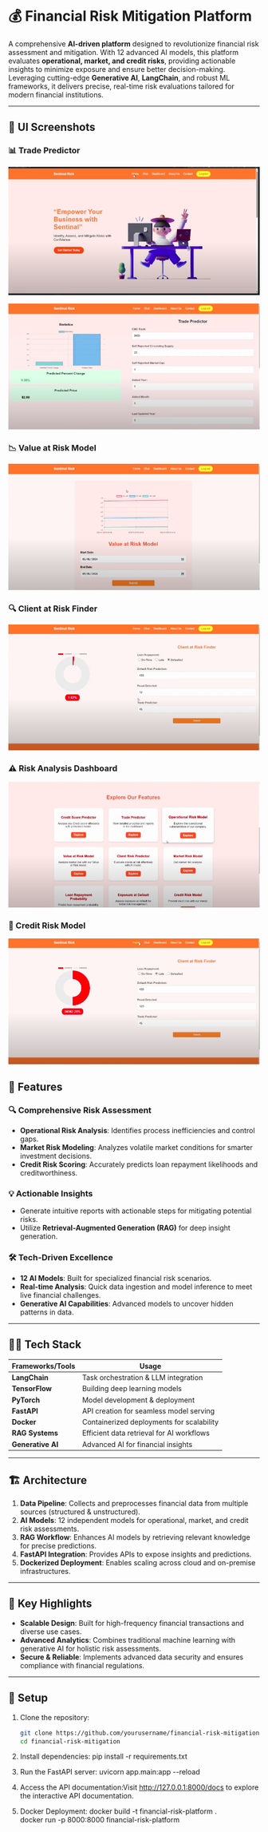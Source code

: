 # 💰 Financial Risk Mitigation Platform  

A comprehensive **AI-driven platform** designed to revolutionize financial risk assessment and mitigation. With 12 advanced AI models, this platform evaluates **operational, market, and credit risks**, providing actionable insights to minimize exposure and ensure better decision-making. Leveraging cutting-edge **Generative AI**, **LangChain**, and robust ML frameworks, it delivers precise, real-time risk evaluations tailored for modern financial institutions.

---
## 📸 UI Screenshots  

### 📊 Trade Predictor  
![Bank website ](https://github.com/simran1devloper/FinanciFinancial-Risk-Analytics-Systems-/blob/main/Screenshot%20From%202025-03-29%2017-42-35.png)  

![Trade Predictor](https://github.com/simran1devloper/FinanciFinancial-Risk-Analytics-Systems-/blob/main/Screenshot%20From%202025-03-29%2017-43-11.png)  


### 📉 Value at Risk Model  
![Value at Risk Model](https://github.com/simran1devloper/FinanciFinancial-Risk-Analytics-Systems-/blob/main/Screenshot%20From%202025-03-29%2017-43-50.png)  

### 🔍 Client at Risk Finder  
![Client at Risk Finder](https://github.com/simran1devloper/FinanciFinancial-Risk-Analytics-Systems-/blob/main/Screenshot%20From%202025-03-29%2017-44-02.png)  

### ⚠️ Risk Analysis Dashboard  
![Risk Analysis Dashboard](https://github.com/simran1devloper/FinanciFinancial-Risk-Analytics-Systems-/blob/main/Screenshot%20From%202025-03-29%2017-44-11.png)  

### 🏦 Credit Risk Model  
![Credit Risk Model](https://github.com/simran1devloper/FinanciFinancial-Risk-Analytics-Systems-/blob/main/Screenshot%20From%202025-03-29%2017-44-45.png) 

## 🚀 Features  

### 🔍 **Comprehensive Risk Assessment**  
- **Operational Risk Analysis**: Identifies process inefficiencies and control gaps.  
- **Market Risk Modeling**: Analyzes volatile market conditions for smarter investment decisions.  
- **Credit Risk Scoring**: Accurately predicts loan repayment likelihoods and creditworthiness.  

### 💡 **Actionable Insights**  
- Generate intuitive reports with actionable steps for mitigating potential risks.  
- Utilize **Retrieval-Augmented Generation (RAG)** for deep insight generation.  

### 🛠 **Tech-Driven Excellence**  
- **12 AI Models**: Built for specialized financial risk scenarios.  
- **Real-time Analysis**: Quick data ingestion and model inference to meet live financial challenges.  
- **Generative AI Capabilities**: Advanced models to uncover hidden patterns in data.  

---

## 🧑‍💻 Tech Stack  

| **Frameworks/Tools**  | **Usage**                                   |  
|------------------------|---------------------------------------------|  
| **LangChain**          | Task orchestration & LLM integration        |  
| **TensorFlow**         | Building deep learning models               |  
| **PyTorch**            | Model development & deployment              |  
| **FastAPI**            | API creation for seamless model serving     |  
| **Docker**             | Containerized deployments for scalability   |  
| **RAG Systems**        | Efficient data retrieval for AI workflows   |  
| **Generative AI**      | Advanced AI for financial insights          |  

---


## 🏗 Architecture  

1. **Data Pipeline**: Collects and preprocesses financial data from multiple sources (structured & unstructured).  
2. **AI Models**: 12 independent models for operational, market, and credit risk assessments.  
3. **RAG Workflow**: Enhances AI models by retrieving relevant knowledge for precise predictions.  
4. **FastAPI Integration**: Provides APIs to expose insights and predictions.  
5. **Dockerized Deployment**: Enables scaling across cloud and on-premise infrastructures.  

---

## 🌟 Key Highlights  

- **Scalable Design**: Built for high-frequency financial transactions and diverse use cases.  
- **Advanced Analytics**: Combines traditional machine learning with generative AI for holistic risk assessments.  
- **Secure & Reliable**: Implements advanced data security and ensures compliance with financial regulations.  

---

## 🔧 Setup  

1. Clone the repository:  
   ```bash  
   git clone https://github.com/yourusername/financial-risk-mitigation.git  
   cd financial-risk-mitigation  

2. Install dependencies:
   pip install -r requirements.txt  

4. Run the FastAPI server:
 uvicorn app.main:app --reload  

3. Access the API documentation:Visit http://127.0.0.1:8000/docs to explore the interactive API documentation.

4. Docker Deployment:
   docker build -t financial-risk-platform .  
   docker run -p 8000:8000 financial-risk-platform  
